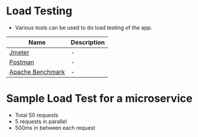 # Load Testing
- Various tools can be used to do load testing of the app.

| Name                                                                   | Description |
|------------------------------------------------------------------------|-------------|
| [Jmeter](https://jmeter.apache.org)                                    | -           |
| [Postman](https://speedscale.com/postman-load-test-tutorial/)          | -           |
| [Apache Benchmark](https://httpd.apache.org/docs/2.4/programs/ab.html) | -           |

# Sample Load Test for a microservice
- Total 50 requests
- 5 requests in parallel
- 500ms in between each request